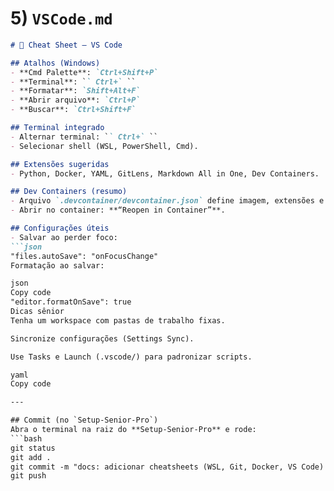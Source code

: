 # 5) `VSCode.md`
```markdown
# 📌 Cheat Sheet – VS Code

## Atalhos (Windows)
- **Cmd Palette**: `Ctrl+Shift+P`
- **Terminal**: `` Ctrl+` ``
- **Formatar**: `Shift+Alt+F`
- **Abrir arquivo**: `Ctrl+P`
- **Buscar**: `Ctrl+Shift+F`

## Terminal integrado
- Alternar terminal: `` Ctrl+` ``
- Selecionar shell (WSL, PowerShell, Cmd).

## Extensões sugeridas
- Python, Docker, YAML, GitLens, Markdown All in One, Dev Containers.

## Dev Containers (resumo)
- Arquivo `.devcontainer/devcontainer.json` define imagem, extensões e features.
- Abrir no container: **“Reopen in Container”**.

## Configurações úteis
- Salvar ao perder foco:
```json
"files.autoSave": "onFocusChange"
Formatação ao salvar:

json
Copy code
"editor.formatOnSave": true
Dicas sênior
Tenha um workspace com pastas de trabalho fixas.

Sincronize configurações (Settings Sync).

Use Tasks e Launch (.vscode/) para padronizar scripts.

yaml
Copy code

---

## Commit (no `Setup-Senior-Pro`)
Abra o terminal na raiz do **Setup-Senior-Pro** e rode:
```bash
git status
git add .
git commit -m "docs: adicionar cheatsheets (WSL, Git, Docker, VS Code) e índice no Setup Senior Pro"
git push
